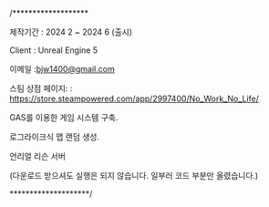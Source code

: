 



/*******************

제작기간 : 2024 2 ~ 2024 6 (출시)

Client : Unreal Engine 5

이메일 :bjw1400@gmail.com

스팀 상점 페이지: : https://store.steampowered.com/app/2997400/No_Work_No_Life/

GAS를 이용한 게임 시스템 구축.

로그라이크식 맵 랜덤 생성.

언리얼 리슨 서버

(다운로드 받으셔도 실행은 되지 않습니다. 일부러 코드 부분만 올렸습니다.)

********************/

